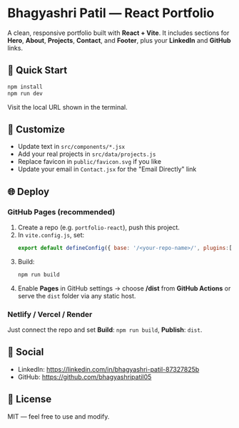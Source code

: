 # Bhagyashri Patil — React Portfolio

A clean, responsive portfolio built with **React + Vite**. It includes sections for **Hero**, **About**, **Projects**, **Contact**, and **Footer**, plus your **LinkedIn** and **GitHub** links.

## 🚀 Quick Start

```bash
npm install
npm run dev
```
Visit the local URL shown in the terminal.

## 🧩 Customize

- Update text in `src/components/*.jsx`
- Add your real projects in `src/data/projects.js`
- Replace favicon in `public/favicon.svg` if you like
- Update your email in `Contact.jsx` for the "Email Directly" link

## 🌐 Deploy

### GitHub Pages (recommended)
1. Create a repo (e.g. `portfolio-react`), push this project.
2. In `vite.config.js`, set:
   ```js
   export default defineConfig({ base: '/<your-repo-name>/', plugins:[react()] })
   ```
3. Build:
   ```bash
   npm run build
   ```
4. Enable **Pages** in GitHub settings → choose **/dist** from **GitHub Actions** or serve the `dist` folder via any static host.

### Netlify / Vercel / Render
Just connect the repo and set **Build**: `npm run build`, **Publish**: `dist`.

## 🔗 Social
- LinkedIn: https://linkedin.com/in/bhagyashri-patil-87327825b
- GitHub: https://github.com/bhagyashripatil05

## 📄 License
MIT — feel free to use and modify.
